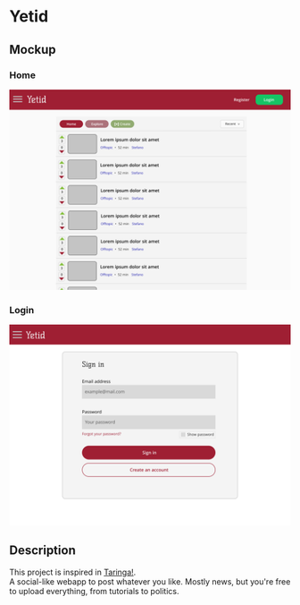 # Yetid

## Mockup

### Home

![home](./img/home.png)

### Login

![login](./img/login.png)

## Description

This project is inspired in [Taringa!](https://www.taringa.com).   
A social-like webapp to post whatever you like. Mostly news, but you're free to upload everything, from tutorials to politics.

